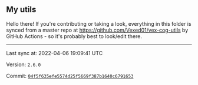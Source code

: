 ## My utils

Hello there! If you're contributing or taking a look, everything in this folder
is synced from a master repo at https://github.com/Vexed01/vex-cog-utils by GitHub Actions -
so it's probably best to look/edit there.

---

Last sync at: 2022-04-06 19:09:41 UTC

Version: `2.6.0`

Commit: [`04f5f635efe5574d25f5669f387b1640c6791653`](https://github.com/Vexed01/vex-cog-utils/commit/04f5f635efe5574d25f5669f387b1640c6791653)
